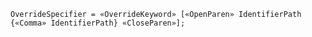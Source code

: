 <!-- This file is generated automatically by infrastructure scripts. Please don't edit by hand. -->

<!-- markdownlint-disable first-line-h1 -->

```{ .ebnf .slang-ebnf #OverrideSpecifier }
OverrideSpecifier = «OverrideKeyword» [«OpenParen» IdentifierPath {«Comma» IdentifierPath} «CloseParen»];
```

